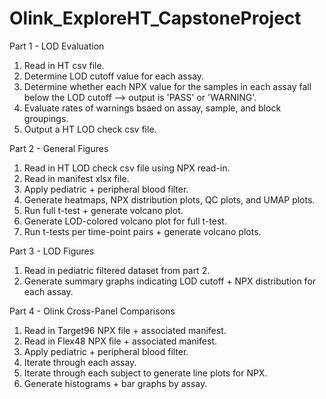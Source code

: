 # Olink_ExploreHT_CapstoneProject

Part 1 - LOD Evaluation
1. Read in HT csv file.
2. Determine LOD cutoff value for each assay.
3. Determine whether each NPX value for the samples in each assay fall below the LOD cutoff --> output is 'PASS' or 'WARNING'.
4. Evaluate rates of warnings bsaed on assay, sample, and block groupings.
5. Output a HT LOD check csv file.

Part 2 - General Figures
1. Read in HT LOD check csv file using NPX read-in.
2. Read in manifest xlsx file.
3. Apply pediatric + peripheral blood filter.
4. Generate heatmaps, NPX distribution plots, QC plots, and UMAP plots.
5. Run full t-test + generate volcano plot.
6. Generate LOD-colored volcano plot for full t-test.
7. Run t-tests per time-point pairs + generate volcano plots.

Part 3 - LOD Figures
1. Read in pediatric filtered dataset from part 2.
2. Generate summary graphs indicating LOD cutoff + NPX distribution for each assay.

Part 4 - Olink Cross-Panel Comparisons
1. Read in Target96 NPX file + associated manifest.
2. Read in Flex48 NPX file + associated manifest.
3. Apply pediatric + peripheral blood filter.
4. Iterate through each assay.
5. Iterate through each subject to generate line plots for NPX.
6. Generate histograms + bar graphs by assay.
